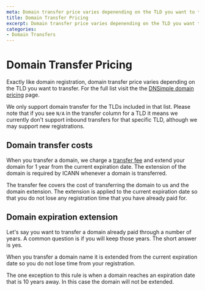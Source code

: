```yaml
---
meta: Domain transfer price varies depenending on the TLD you want to transfer, and generally it includes 1 year of extension.
title: Domain Transfer Pricing
excerpt: Domain transfer price varies depenending on the TLD you want to transfer, and generally it includes 1 year of extension.
categories:
- Domain Transfers
---
```


# Domain Transfer Pricing

Exactly like domain registration, domain transfer price varies depending on the TLD you want to transfer. For the full list visit the the [DNSimple domain pricing](https://dnsimple.com/tlds) page.

We only support domain transfer for the TLDs included in that list. Please note that if you see `N/A` in the transfer column for a TLD it means we currently don't support inbound transfers for that specific TLD, although we may support new registrations.

## Domain transfer costs

When you transfer a domain, we charge a [transfer fee](https://dnsimple.com/tlds) and extend your domain for 1 year from the current expiration date. The extension of the domain is required by ICANN whenever a domain is transferred.

The transfer fee covers the cost of transferring the domain to us and the domain extension. The extension is applied to the current expiration date so that you do not lose any registration time that you have already paid for.

## Domain expiration extension

Let's say you want to transfer a domain already paid through a number of years. A common question is if you will keep those years. The short answer is yes.

When you transfer a domain name it is extended from the current expiration date so you do not lose time from your registration.

The one exception to this rule is when a domain reaches an expiration date that is 10 years away. In this case the domain will not be extended.

